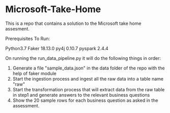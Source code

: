 # Microsoft-Take-Home
This is a repo that contains a solution to the Microsoft take home assesment.

Prerequisites To Run:

Python3.7
Faker 18.13.0
py4j 0.10.7
pyspark 2.4.4

On running the run_data_pipeline.py it will do the following things in order:
1) Generate a file "sample_data.json" in the data folder of the repo with the help of faker module
2) Start the ingestion process and ingest all the raw data into a table name "raw"
3) Start the transformation process that will extract data from the raw table in step1 and generate answers to the relevant business questions
4) Show the 20 sample rows for each business question as asked in the assessment.
